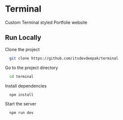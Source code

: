 # Terminal

Custom Terminal styled Portfolie website



## Run Locally

Clone the project

```bash
  git clone https://github.com/itsdevdeepak/terminal
```

Go to the project directory

```bash
  cd terminal
```

Install dependencies

```bash
  npm install
```

Start the server

```bash
  npm run dev
```
